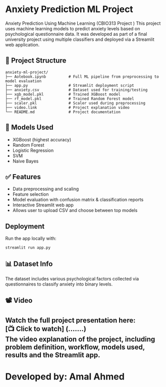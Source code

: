 # Anxiety Prediction ML Project 
Anxiety Prediction Using Machine Learning  (CBIO313 Project )
This project uses machine learning models to predict anxiety levels based on psychological questionnaire data. It was developed as part of a final university project using multiple classifiers and deployed via a Streamlit web application.

## 📂 Project Structure

```
anxiety-ml-project/
├── Aotebook.ipynb          # Full ML pipeline from preprocessing to model evaluation
├── app.py                  # Streamlit deployment script
├── anxiety.csv             # Dataset used for training/testing
├── xgb_model.pkl           # Trained XGBoost model
├── rf_model.pkl            # Trained Random Forest model
├── scaler.pkl              # Scaler used during preprocessing
├── video.link              # Project explanation video 
└── README.md               # Project documentation
```

## 🧠 Models Used

- XGBoost (highest accuracy)
- Random Forest
- Logistic Regression
- SVM
- Naive Bayes

## ✅ Features

- Data preprocessing and scaling
- Feature selection
- Model evaluation with confusion matrix & classification reports
- Interactive Streamlit web app
- Allows user to upload CSV and choose between top models

## Deployment

Run the app locally with:
```bash
streamlit run app.py
```

## 📊 Dataset Info

The dataset includes various psychological factors collected via questionnaires to classify anxiety into binary levels.

## 📽️ Video

Watch the full project presentation here:  
[📺 Click to watch] (.......)  
The video  explanation of the project, including problem definition, workflow, models used, results and the Streamlit app.
---
# Developed by: Amal Ahmed
